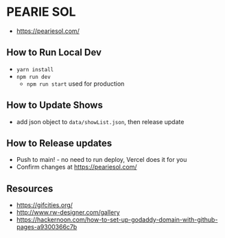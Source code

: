 # PEARIE SOL

- <https://peariesol.com/>

## How to Run Local Dev

- `yarn install`
- `npm run dev`
  - `npm run start` used for production

## How to Update Shows

- add json object to `data/showList.json`, then release update

## How to Release updates

- Push to main! - no need to run deploy, Vercel does it for you
- Confirm changes at <https://peariesol.com/>

<!-- custom domain: peariesol.com -->
<!-- enforce https -->

## Resources

- <https://gifcities.org/>
- <http://www.rw-designer.com/gallery>
- <https://hackernoon.com/how-to-set-up-godaddy-domain-with-github-pages-a9300366c7b>
